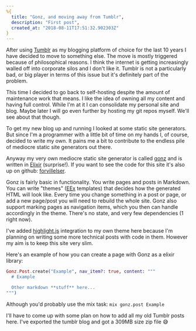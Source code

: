 ```yaml
---
%{
  title: "Gonz, and moving away from Tumblr",
  description: "First post",
  created_at: "2018-08-11T17:51:32.902303Z"
}
---
```

After using [Tumblr](https://tumblr.com) as my blogging platform of choice for the last 10 years I have decided
to move to something else. The move is mostly triggered because of philosophical reasons.
I think the internet is getting increasingly walled off into corporate silos and I don't like it.
Tumblr is not a particularly bad, or big player in terms of this issue but it's definitely part of the problem.

This time I decided to go back to self-hosting despite the amount of maintenance work that means.
I like the idea of owning all my content and having full control.
While I'm at it I can consolidate my personal site and blog. Maybe later I will go even further by hosting my git repos myself. We'll see about that though.

To get my new blog up and running I looked at some static site generators. But since
I'm a programmer with a little bit of time on my hands I, of course, decided to
write my own. It pains me a bit to contribute to the endless pile of mediocre static site generators out there.

Anyway my very own mediocre static site generator is called [gonz](https://github.com/vorce/gonz) and is written in [Elixir](https://elixir-lang.org/) (surprise!). If you want to see the code for this site it's also up on github: [forvillelser](https://github.com/vorce/forvillelser).

Gonz is fairly basic in functionality. You write pages and posts in Markdown. You can write "themes" ([EEx](https://hexdocs.pm/eex/EEx.html) templates) that decides how the generated HTML will look like. Every time you change something in a post or page, or add a new page/post you will need to rebuild the whole site. Gonz also support marking pages as navigation items, which you then can
handle accordingly in the theme. There's no state, and very few dependencies (1 right now).

I've added [highlight.js](https://highlightjs.org/) integration to my own theme here because I'm planning on writing some more technical posts with code in them. However my aim is to keep this site very slim.

Here's an example of how you can create a page with Gonz as a elixir library:

```elixir
Gonz.Post.create("Example", nav_item?: true, content: """
  # Example

  Other markdown **stuff** here...
""")
```

Although you'd probably use the mix task: `mix gonz.post Example`

I'll have to come up with some plan on how to add all my old Tumblr posts here. I've exported the tumblr blog and got a 309MB size zip file 😅
